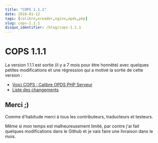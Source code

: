 ```yaml
---
title: "COPS 1.1.1"
date: 2018-01-12
tags: [calibre,ereader,nginx,opds,php]
slug: cops-1.1.1
disqus_identifier: /blog/cops-1.1.1
---
```

# COPS 1.1.1

La version 1.1.1 est sortie (il y a 7 mois pour être honnête) avec quelques petites modifications et une régression qui a motivé la sortie de cette version :

* [Voici COPS : Calibre OPDS PHP Serveur](/fr/projects/calibre-opds-php-server)
* [Liste des changements](https://github.com/seblucas/cops/blob/master/CHANGELOG)

## Merci ;)

Comme d'habitude merci à tous les contributeurs, traducteurs et testeurs.

Même si mon temps est malheureusement limité, par contre j'ai fait quelques modifications dans le Github et je vais faire une livraison dans le mois.
